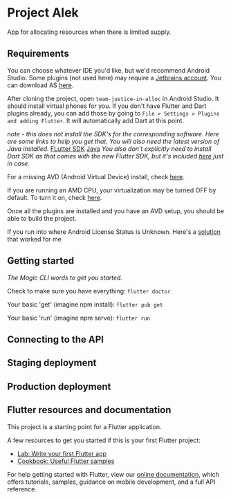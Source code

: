 # Project Alek

App for allocating resources when there is limited supply.

## Requirements

You can choose whatever IDE you'd like, but we'd recommend Android Studio. Some plugins (not used here) may require a [Jetbrains account](https://www.jetbrains.com/). You can download AS [here](https://developer.android.com/studio).

After cloning the project, open `team-justice-in-alloc` in Android Studio. It should install 
virtual phones for you. If you don't have Flutter and Dart plugins already, you can add those by
going to `File > Settings > Plugins and adding Flutter`. It will automatically add Dart at this point.

_note - this does not install the SDK's for the corresponding software. Here are some links to help you get that. You will also need the latest version of Java installed._
[FLutter SDK](https://flutter.dev/docs/get-started/install/windows)
[Java](https://java.com/en/download/)
_You also don't explicitly need to install Dart SDK as that comes with the new Flutter SDK, but it's included [here](https://dart.dev/get-dart) just in case._

For a missing AVD (Android Virtual Device) install, check [here](https://abhiandroid.com/androidstudio/create-avd-virtual-device-emulator-android-studio).

If you are running an AMD CPU, your virtualization may be turned OFF by default. 
To turn it on, check [here](https://access.redhat.com/documentation/en-us/red_hat_enterprise_linux/5/html/virtualization/sect-virtualization-troubleshooting-enabling_intel_vt_and_amd_v_virtualization_hardware_extensions_in_bios).

Once all the plugins are installed and you have an AVD setup, you should be able to build the project. 

If you run into where Android License Status is Unknown. Here's a [solution](https://stackoverflow.com/questions/49758849/flutter-io-android-license-status-unknown) that worked for me

## Getting started
_The Magic CLI words to get you started._

Check to make sure you have everything: `flutter doctor`

Your basic 'get' (imagine npm install): `flutter pub get`

Your basic 'run' (imagine npm serve): `flutter run`

## Connecting to the API

## Staging deployment

## Production deployment

## Flutter resources and documentation

This project is a starting point for a Flutter application.

A few resources to get you started if this is your first Flutter project:

- [Lab: Write your first Flutter app](https://flutter.dev/docs/get-started/codelab)
- [Cookbook: Useful Flutter samples](https://flutter.dev/docs/cookbook)

For help getting started with Flutter, view our
[online documentation](https://flutter.dev/docs), which offers tutorials,
samples, guidance on mobile development, and a full API reference.
